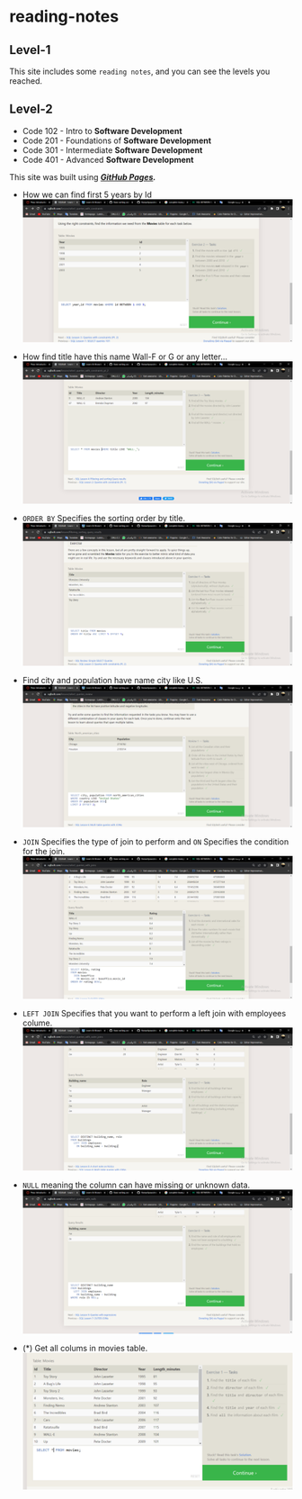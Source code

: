 # reading-notes

## Level-1

This site includes some `reading notes`, and you can see the levels you reached.

## Level-2

* Code 102 - Intro to **Software Development**
* Code 201 - Foundations of **Software Development**
* Code 301 - Intermediate **Software Development**
* Code 401 - Advanced **Software Development**

This site was built using ___[GitHub Pages](https://github.com/YamanAyoun).___

* How we can find first 5 years by Id
![Sql Image](/Screenshot%20(76).png)

* How find title have this name Wall-F or G or any letter...
![Sql Image](/Screenshot%20(77).png)

* `ORDER BY` Specifies the sorting order by title.
![Sql Image](/Screenshot%20(78).png)

* Find city and population have name city like U.S.
![Sql Image](/Screenshot%20(79).png)

* `JOIN` Specifies the type of join to perform and `ON` Specifies the condition for the join.
![Sql Image](/Screenshot%20(80).png)

* `LEFT JOIN` Specifies that you want to perform a left join with employees colume.
![Sql Image](/Screenshot%20(81).png)

* `NULL` meaning the column can have missing or unknown data.
![Sql Image](/Screenshot%20(82).png)

* (*) Get all colums in movies table.
![Sql Image](/Screenshot%20(83).png)
